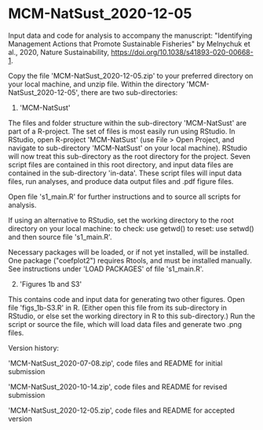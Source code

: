 # MCM-NatSust_2020-12-05
Input data and code for analysis to accompany the manuscript: "Identifying Management Actions that Promote Sustainable Fisheries" by Melnychuk et al., 2020, Nature Sustainability, https://doi.org/10.1038/s41893-020-00668-1.

Copy the file 'MCM-NatSust_2020-12-05.zip' to your preferred directory on your local machine, and unzip file. Within the directory 'MCM-NatSust_2020-12-05', there are two sub-directories:

1. 'MCM-NatSust'

The files and folder structure within the sub-directory 'MCM-NatSust' are part of a R-project. The set of files is most easily run using RStudio. In RStudio, open R-project 'MCM-NatSust' (use File > Open Project, and navigate to sub-directory 'MCM-NatSust' on your local machine). RStudio will now treat this sub-directory as the root directory for the project. Seven script files are contained in this root directory, and input data files are contained in the sub-directory 'in-data'. These script files will input data files, run analyses, and produce data output files and .pdf figure files.

Open file 's1_main.R' for further instructions and to source all scripts for analysis.

If using an alternative to RStudio, set the working directory to the root directory on your local machine: to check: use getwd() to reset: use setwd() and then source file 's1_main.R'.

Necessary packages will be loaded, or if not yet installed, will be installed. One package ("coefplot2") requires Rtools, and must be installed manually. See instructions under 'LOAD PACKAGES' of file 's1_main.R'.

2. 'Figures 1b and S3'

This contains code and input data for generating two other figures. Open file 'figs_1b-S3.R' in R. (Either open this file from its sub-directory in RStudio, or else set the working directory in R to this sub-directory.) Run the script or source the file, which will load data files and generate two .png files.

Version history:

'MCM-NatSust_2020-07-08.zip', code files and README for initial submission

'MCM-NatSust_2020-10-14.zip', code files and README for revised submission

'MCM-NatSust_2020-12-05.zip', code files and README for accepted version
